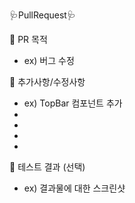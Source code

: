 :stethoscope:PullRequest:stethoscope:

:pill: PR 목적
- ex) 버그 수정

:pill: 추가사항/수정사항
- ex) TopBar 컴포넌트 추가
- 
- 
- 
-

:pill: 테스트 결과 (선택)
- ex) 결과물에 대한 스크린샷
